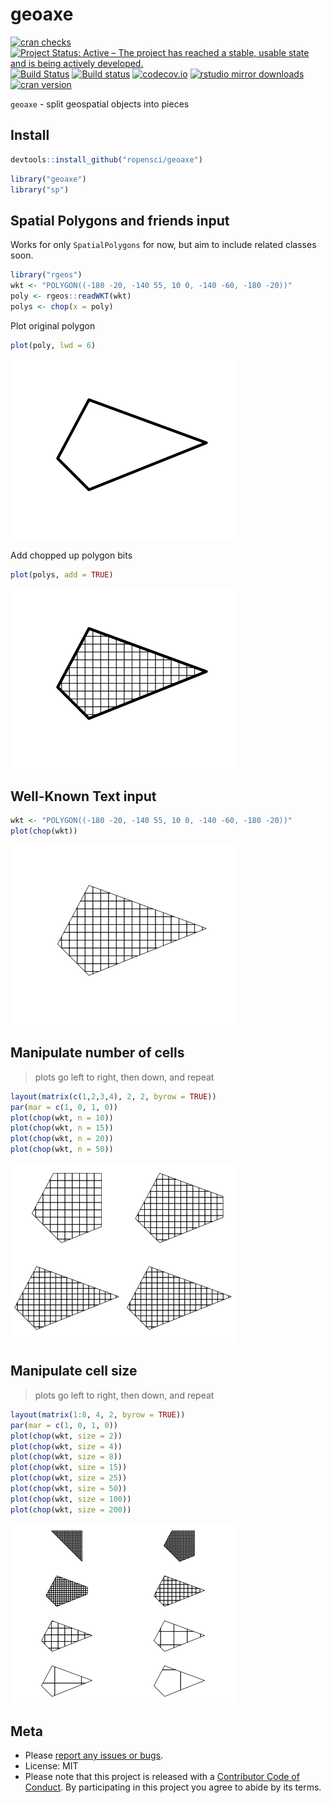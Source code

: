 geoaxe
======

[![cran checks](https://cranchecks.info/badges/worst/geoaxe)](https://cranchecks.info/pkgs/geoaxe)
[![Project Status: Active – The project has reached a stable, usable state and is being actively developed.](http://www.repostatus.org/badges/latest/active.svg)](http://www.repostatus.org/#active)
[![Build Status](https://travis-ci.org/ropensci/geoaxe.svg)](https://travis-ci.org/ropensci/geoaxe)
[![Build status](https://ci.appveyor.com/api/projects/status/48we73qe8ucf8tst?svg=true)](https://ci.appveyor.com/project/sckott/geoaxe)
[![codecov.io](https://codecov.io/github/ropensci/geoaxe/coverage.svg?branch=master)](https://codecov.io/github/ropensci/geoaxe?branch=master)
[![rstudio mirror downloads](http://cranlogs.r-pkg.org/badges/geoaxe)](https://github.com/metacran/cranlogs.app)
[![cran version](http://www.r-pkg.org/badges/version/geoaxe)](http://cran.rstudio.com/web/packages/geoaxe)

`geoaxe` - split geospatial objects into pieces

## Install


```r
devtools::install_github("ropensci/geoaxe")
```


```r
library("geoaxe")
library("sp")
```

## Spatial Polygons and friends input

Works for only `SpatialPolygons` for now, but aim to include related classes soon.


```r
library("rgeos")
wkt <- "POLYGON((-180 -20, -140 55, 10 0, -140 -60, -180 -20))"
poly <- rgeos::readWKT(wkt)
polys <- chop(x = poly)
```

Plot original polygon


```r
plot(poly, lwd = 6)
```

![plot of chunk unnamed-chunk-5](inst/img/unnamed-chunk-5-1.png)

Add chopped up polygon bits


```r
plot(polys, add = TRUE)
```

![plot of chunk unnamed-chunk-6](inst/img/unnamed-chunk-6-1.png)



## Well-Known Text input


```r
wkt <- "POLYGON((-180 -20, -140 55, 10 0, -140 -60, -180 -20))"
plot(chop(wkt))
```

![plot of chunk unnamed-chunk-8](inst/img/unnamed-chunk-8-1.png)



## Manipulate number of cells

> plots go left to right, then down, and repeat


```r
layout(matrix(c(1,2,3,4), 2, 2, byrow = TRUE))
par(mar = c(1, 0, 1, 0))
plot(chop(wkt, n = 10))
plot(chop(wkt, n = 15))
plot(chop(wkt, n = 20))
plot(chop(wkt, n = 50))
```

![plot of chunk unnamed-chunk-10](inst/img/unnamed-chunk-10-1.png)



## Manipulate cell size

> plots go left to right, then down, and repeat


```r
layout(matrix(1:8, 4, 2, byrow = TRUE))
par(mar = c(1, 0, 1, 0))
plot(chop(wkt, size = 2))
plot(chop(wkt, size = 4))
plot(chop(wkt, size = 8))
plot(chop(wkt, size = 15))
plot(chop(wkt, size = 25))
plot(chop(wkt, size = 50))
plot(chop(wkt, size = 100))
plot(chop(wkt, size = 200))
```

![plot of chunk unnamed-chunk-12](inst/img/unnamed-chunk-12-1.png)



## Meta

* Please [report any issues or bugs](https://github.com/ropensci/geoaxe/issues).
* License: MIT
* Please note that this project is released with a [Contributor Code of Conduct](CONDUCT.md). By participating in this project you agree to abide by its terms.
